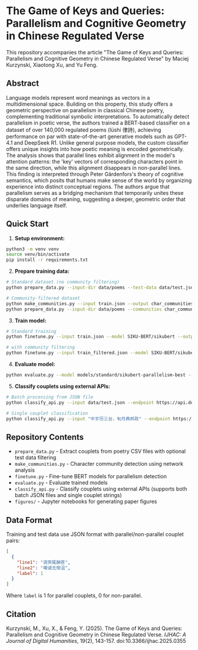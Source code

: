 # The Game of Keys and Queries: Parallelism and Cognitive Geometry in Chinese Regulated Verse

This repository accompanies the article "The Game of Keys and Queries: Parallelism and Cognitive Geometry in Chinese Regulated Verse" by Maciej Kurzynski, Xiaotong Xu, and Yu Feng.

## Abstract

Language models represent word meanings as vectors in a multidimensional space. Building on this property, this study offers a geometric perspective on parallelism in classical Chinese poetry, complementing traditional symbolic interpretations. To automatically detect parallelism in poetic verse, the authors trained a BERT-based classifier on a dataset of over 140,000 regulated poems (lüshi 律詩), achieving performance on par with state-of-the-art generative models such as GPT-4.1 and DeepSeek R1. Unlike general purpose models, the custom classifier offers unique insights into how poetic meaning is encoded geometrically. The analysis shows that parallel lines exhibit alignment in the model's attention patterns: the 'key' vectors of corresponding characters point in the same direction, while this alignment disappears in non-parallel lines. This finding is interpreted through Peter Gärdenfors's theory of cognitive semantics, which posits that humans make sense of the world by organizing experience into distinct conceptual regions. The authors argue that parallelism serves as a bridging mechanism that temporarily unites these disparate domains of meaning, suggesting a deeper, geometric order that underlies language itself.

## Quick Start

1. **Setup environment:**
```bash
python3 -m venv venv
source venv/bin/activate
pip install -r requirements.txt
```

2. **Prepare training data:**
```bash
# Standard dataset (no community filtering)
python prepare_data.py --input-dir data/poems --test-data data/test.json --output train.json

# Community-filtered dataset
python make_communities.py --input train.json --output char_communities.json
python prepare_data.py --input-dir data/poems --communities char_communities.json --test-data data/test.json --output train_filtered.json
```

3. **Train model:**
```bash
# Standard training
python finetune.py --input train.json --model SIKU-BERT/sikubert --output models/standard

# with community filtering
python finetune.py --input train_filtered.json --model SIKU-BERT/sikubert --output models/filtered
```

4. **Evaluate model:**
```bash
python evaluate.py --model models/standard/sikubert-parallelism-best --input test.json
```

5. **Classify couplets using external APIs:**
```bash
# Batch processing from JSON file
python classify_api.py --input data/test.json --endpoint https://api.deepseek.com --model deepseek-reasoner --api-key YOUR_API_KEY

# Single couplet classification
python classify_api.py --input "中岁历三台，旬月典邦政" --endpoint https://api.poe.com/v1 --model Claude-Opus-4.1 --api-key YOUR_API_KEY
```

## Repository Contents

- `prepare_data.py` - Extract couplets from poetry CSV files with optional test data filtering
- `make_communities.py` - Character community detection using network analysis
- `finetune.py` - Fine-tune BERT models for parallelism detection
- `evaluate.py` - Evaluate trained models
- `classify_api.py` - Classify couplets using external APIs (supports both batch JSON files and single couplet strings)
- `figures/` - Jupyter notebooks for generating paper figures

## Data Format

Training and test data use JSON format with parallel/non-parallel couplet pairs:
```json
[
  {
    "line1": "调笑辄酬答",
    "line2": "嘲谑无惭沮", 
    "label": 1
  }
]
```

Where `label` is 1 for parallel couplets, 0 for non-parallel.

## Citation

Kurzynski, M., Xu, X., & Feng, Y. (2025). The Game of Keys and Queries: Parallelism and Cognitive Geometry in Chinese Regulated Verse. *IJHAC: A Journal of Digital Humanities*, 19(2), 143-157. doi:10.3366/ijhac.2025.0355